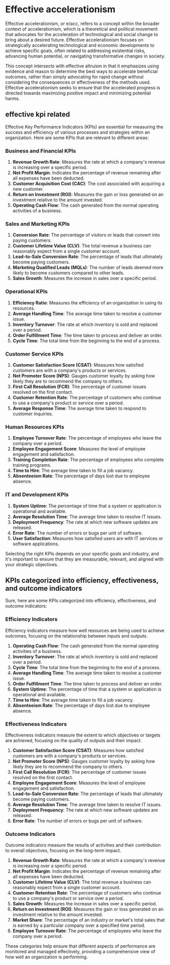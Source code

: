 # Effective accelerationism

Effective accelerationism, or e/acc, refers to a concept within the broader context of accelerationism, which is a theoretical and political movement that advocates for the acceleration of technological and social change to bring about a desired future. Effective accelerationism focuses on strategically accelerating technological and economic developments to achieve specific goals, often related to addressing existential risks, advancing human potential, or navigating transformative changes in society.

This concept intersects with effective altruism in that it emphasizes using evidence and reason to determine the best ways to accelerate beneficial outcomes, rather than simply advocating for rapid change without considering the consequences or effectiveness of the methods used. Effective accelerationism seeks to ensure that the accelerated progress is directed towards maximizing positive impact and minimizing potential harms.

## effective kpi related

Effective Key Performance Indicators (KPIs) are essential for measuring the success and efficiency of various processes and strategies within an organization. Here are some KPIs that are relevant to different areas:

### Business and Financial KPIs
1. **Revenue Growth Rate**: Measures the rate at which a company's revenue is increasing over a specific period.
2. **Net Profit Margin**: Indicates the percentage of revenue remaining after all expenses have been deducted.
3. **Customer Acquisition Cost (CAC)**: The cost associated with acquiring a new customer.
4. **Return on Investment (ROI)**: Measures the gain or loss generated on an investment relative to the amount invested.
5. **Operating Cash Flow**: The cash generated from the normal operating activities of a business.

### Sales and Marketing KPIs
1. **Conversion Rate**: The percentage of visitors or leads that convert into paying customers.
2. **Customer Lifetime Value (CLV)**: The total revenue a business can reasonably expect from a single customer account.
3. **Lead-to-Sale Conversion Rate**: The percentage of leads that ultimately become paying customers.
4. **Marketing Qualified Leads (MQLs)**: The number of leads deemed more likely to become customers compared to other leads.
5. **Sales Growth**: Measures the increase in sales over a specific period.

### Operational KPIs
1. **Efficiency Ratio**: Measures the efficiency of an organization in using its resources.
2. **Average Handling Time**: The average time taken to resolve a customer issue.
3. **Inventory Turnover**: The rate at which inventory is sold and replaced over a period.
4. **Order Fulfillment Time**: The time taken to process and deliver an order.
5. **Cycle Time**: The total time from the beginning to the end of a process.

### Customer Service KPIs
1. **Customer Satisfaction Score (CSAT)**: Measures how satisfied customers are with a company's products or services.
2. **Net Promoter Score (NPS)**: Gauges customer loyalty by asking how likely they are to recommend the company to others.
3. **First Call Resolution (FCR)**: The percentage of customer issues resolved on the first contact.
4. **Customer Retention Rate**: The percentage of customers who continue to use a company's product or service over a period.
5. **Average Response Time**: The average time taken to respond to customer inquiries.

### Human Resources KPIs
1. **Employee Turnover Rate**: The percentage of employees who leave the company over a period.
2. **Employee Engagement Score**: Measures the level of employee engagement and satisfaction.
3. **Training Completion Rate**: The percentage of employees who complete training programs.
4. **Time to Hire**: The average time taken to fill a job vacancy.
5. **Absenteeism Rate**: The percentage of days lost due to employee absence.

### IT and Development KPIs
1. **System Uptime**: The percentage of time that a system or application is operational and available.
2. **Average Resolution Time**: The average time taken to resolve IT issues.
3. **Deployment Frequency**: The rate at which new software updates are released.
4. **Error Rate**: The number of errors or bugs per unit of software.
5. **User Satisfaction**: Measures how satisfied users are with IT services or software applications.

Selecting the right KPIs depends on your specific goals and industry, and it's important to ensure that they are measurable, relevant, and aligned with your strategic objectives.

## KPIs categorized into efficiency, effectiveness, and outcome indicators

Sure, here are some KPIs categorized into efficiency, effectiveness, and outcome indicators:

### Efficiency Indicators
Efficiency indicators measure how well resources are being used to achieve outcomes, focusing on the relationship between inputs and outputs.

1. **Operating Cash Flow**: The cash generated from the normal operating activities of a business.
2. **Inventory Turnover**: The rate at which inventory is sold and replaced over a period.
3. **Cycle Time**: The total time from the beginning to the end of a process.
4. **Average Handling Time**: The average time taken to resolve a customer issue.
5. **Order Fulfillment Time**: The time taken to process and deliver an order.
6. **System Uptime**: The percentage of time that a system or application is operational and available.
7. **Time to Hire**: The average time taken to fill a job vacancy.
8. **Absenteeism Rate**: The percentage of days lost due to employee absence.

### Effectiveness Indicators
Effectiveness indicators measure the extent to which objectives or targets are achieved, focusing on the quality of outputs and their impact.

1. **Customer Satisfaction Score (CSAT)**: Measures how satisfied customers are with a company's products or services.
2. **Net Promoter Score (NPS)**: Gauges customer loyalty by asking how likely they are to recommend the company to others.
3. **First Call Resolution (FCR)**: The percentage of customer issues resolved on the first contact.
4. **Employee Engagement Score**: Measures the level of employee engagement and satisfaction.
5. **Lead-to-Sale Conversion Rate**: The percentage of leads that ultimately become paying customers.
6. **Average Resolution Time**: The average time taken to resolve IT issues.
7. **Deployment Frequency**: The rate at which new software updates are released.
8. **Error Rate**: The number of errors or bugs per unit of software.

### Outcome Indicators
Outcome indicators measure the results of activities and their contribution to overall objectives, focusing on the long-term impact.

1. **Revenue Growth Rate**: Measures the rate at which a company's revenue is increasing over a specific period.
2. **Net Profit Margin**: Indicates the percentage of revenue remaining after all expenses have been deducted.
3. **Customer Lifetime Value (CLV)**: The total revenue a business can reasonably expect from a single customer account.
4. **Customer Retention Rate**: The percentage of customers who continue to use a company's product or service over a period.
5. **Sales Growth**: Measures the increase in sales over a specific period.
6. **Return on Investment (ROI)**: Measures the gain or loss generated on an investment relative to the amount invested.
7. **Market Share**: The percentage of an industry or market's total sales that is earned by a particular company over a specified time period.
8. **Employee Turnover Rate**: The percentage of employees who leave the company over a period.

These categories help ensure that different aspects of performance are monitored and managed effectively, providing a comprehensive view of how well an organization is performing.

